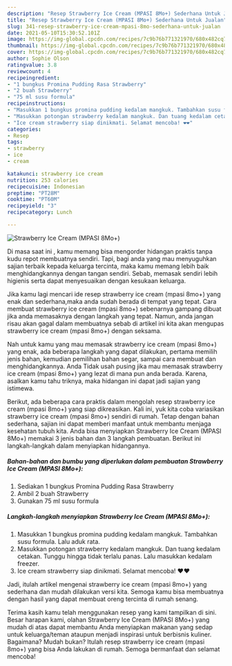 ```yaml
---
description: "Resep Strawberry Ice Cream (MPASI 8Mo+) Sederhana Untuk Jualan"
title: "Resep Strawberry Ice Cream (MPASI 8Mo+) Sederhana Untuk Jualan"
slug: 341-resep-strawberry-ice-cream-mpasi-8mo-sederhana-untuk-jualan
date: 2021-05-10T15:30:52.101Z
image: https://img-global.cpcdn.com/recipes/7c9b76b771321970/680x482cq70/strawberry-ice-cream-mpasi-8mo-foto-resep-utama.jpg
thumbnail: https://img-global.cpcdn.com/recipes/7c9b76b771321970/680x482cq70/strawberry-ice-cream-mpasi-8mo-foto-resep-utama.jpg
cover: https://img-global.cpcdn.com/recipes/7c9b76b771321970/680x482cq70/strawberry-ice-cream-mpasi-8mo-foto-resep-utama.jpg
author: Sophie Olson
ratingvalue: 3.8
reviewcount: 4
recipeingredient:
- "1 bungkus Promina Pudding Rasa Strawberry"
- "2 buah Strawberry"
- "75 ml susu formula"
recipeinstructions:
- "Masukkan 1 bungkus promina pudding kedalam mangkuk. Tambahkan susu formula. Lalu aduk rata."
- "Masukkan potongan strawberry kedalam mangkuk. Dan tuang kedalam cetakan. Tunggu hingga tidak terlalu panas. Lalu masukkan kedalam freezer."
- "Ice cream strawberry siap dinikmati. Selamat mencoba! ❤️❤️"
categories:
- Resep
tags:
- strawberry
- ice
- cream

katakunci: strawberry ice cream 
nutrition: 253 calories
recipecuisine: Indonesian
preptime: "PT28M"
cooktime: "PT60M"
recipeyield: "3"
recipecategory: Lunch

---
```



![Strawberry Ice Cream (MPASI 8Mo+)](https://img-global.cpcdn.com/recipes/7c9b76b771321970/680x482cq70/strawberry-ice-cream-mpasi-8mo-foto-resep-utama.jpg)

Di masa  saat ini , kamu memang bisa mengorder hidangan praktis tanpa kudu repot membuatnya sendiri. Tapi, bagi anda yang mau menyuguhkan sajian terbaik kepada keluarga tercinta, maka kamu memang lebih baik menghidangkannya dengan tangan sendiri. Sebab, memasak sendiri lebih higienis serta dapat menyesuaikan dengan kesukaan keluarga.

Jika kamu lagi mencari ide resep strawberry ice cream (mpasi 8mo+) yang enak dan sederhana,maka anda sudah berada di tempat yang tepat. Cara membuat strawberry ice cream (mpasi 8mo+)  sebenarnya gampang dibuat jika anda memasaknya dengan langkah yang tepat. Namun, anda jangan risau akan gagal dalam membuatnya 
sebab di artikel ini kita akan mengupas strawberry ice cream (mpasi 8mo+) dengan seksama.  



Nah untuk kamu yang mau memasak strawberry ice cream (mpasi 8mo+) yang enak, ada beberapa langkah yang dapat dilakukan, pertama memilih jenis bahan, kemudian pemilihan bahan segar, sampai cara membuat dan menghidangkannya. Anda Tidak usah pusing jika mau memasak strawberry ice cream (mpasi 8mo+) yang lezat di mana pun anda berada. Karena, asalkan kamu  tahu triknya, maka hidangan ini dapat jadi sajian yang istimewa.

Berikut, ada beberapa cara praktis  dalam mengolah resep strawberry ice cream (mpasi 8mo+) yang siap dikreasikan. Kali ini, yuk kita coba variasikan strawberry ice cream (mpasi 8mo+) sendiri di rumah. Tetap dengan bahan sederhana, sajian ini dapat memberi manfaat untuk membantu menjaga kesehatan tubuh kita. Anda bisa menyiapkan Strawberry Ice Cream (MPASI 8Mo+) memakai 3 jenis bahan dan 3 langkah pembuatan. Berikut ini langkah-langkah dalam menyiapkan hidangannya.

<!--inarticleads1-->

##### Bahan-bahan dan bumbu yang diperlukan dalam pembuatan Strawberry Ice Cream (MPASI 8Mo+):

1. Sediakan 1 bungkus Promina Pudding Rasa Strawberry
1. Ambil 2 buah Strawberry
1. Gunakan 75 ml susu formula




<!--inarticleads2-->

##### Langkah-langkah menyiapkan Strawberry Ice Cream (MPASI 8Mo+):

1. Masukkan 1 bungkus promina pudding kedalam mangkuk. Tambahkan susu formula. Lalu aduk rata.
1. Masukkan potongan strawberry kedalam mangkuk. Dan tuang kedalam cetakan. Tunggu hingga tidak terlalu panas. Lalu masukkan kedalam freezer.
1. Ice cream strawberry siap dinikmati. Selamat mencoba! ❤️❤️




Jadi, itulah artikel mengenai  strawberry ice cream (mpasi 8mo+)  yang sederhana dan mudah dilakukan versi kita. Semoga kamu bisa membuatnya dengan hasil yang dapat membuat oreng tercinta di rumah senang. 

Terima kasih kamu telah menggunakan resep yang kami tampilkan di sini. Besar harapan kami, olahan  Strawberry Ice Cream (MPASI 8Mo+) yang mudah di atas dapat membantu Anda menyiapkan makanan yang sedap untuk keluarga/teman ataupun menjadi inspirasi untuk berbisnis kuliner. Bagaimana? Mudah bukan? Itulah resep strawberry ice cream (mpasi 8mo+) yang bisa Anda lakukan di rumah. Semoga bermanfaat dan selamat mencoba!


